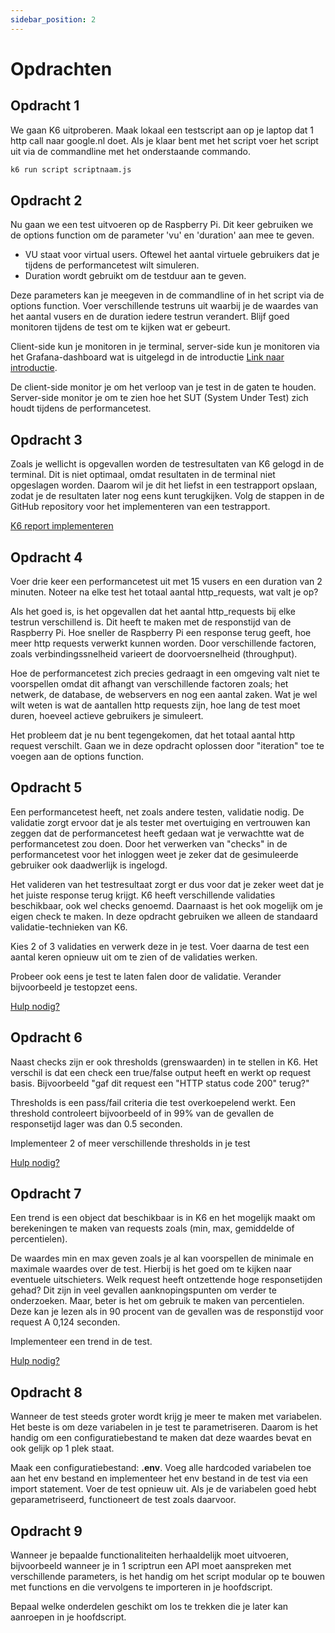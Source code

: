 ```yaml
---
sidebar_position: 2
---
```


# Opdrachten

## Opdracht 1
We gaan K6 uitproberen. Maak lokaal een testscript aan op je laptop dat 1 http call naar google.nl doet. Als je klaar bent met het script voer het script uit via de commandline met het onderstaande commando.

```bash
k6 run script scriptnaam.js
```

## Opdracht 2
Nu gaan we een test uitvoeren op de Raspberry Pi. Dit keer gebruiken we de options function om de parameter 'vu' en 'duration' aan mee te geven. 
- VU staat voor virtual users. Oftewel het aantal virtuele gebruikers dat je tijdens de performancetest wilt simuleren.
- Duration wordt gebruikt om de testduur aan te geven.

Deze parameters kan je meegeven in de commandline of in het script via de options function. Voer verschillende testruns uit waarbij je de waardes van het aantal vusers en de duration iedere testrun verandert. Blijf goed monitoren tijdens de test om te kijken wat er gebeurt. 

Client-side kun je monitoren in je terminal, server-side kun je monitoren via het Grafana-dashboard wat is uitgelegd in de introductie [Link naar introductie](http://localhost:3001/k6-workshop-api-docs/docs/intro).

De client-side monitor je om het verloop van je test in de gaten te houden. Server-side monitor je om te zien hoe het SUT (System Under Test) zich houdt tijdens de performancetest.

## Opdracht 3
Zoals je wellicht is opgevallen worden de testresultaten van K6 gelogd in de terminal. Dit is niet optimaal, omdat resultaten in de terminal niet opgeslagen worden. Daarom wil je dit het liefst in een testrapport opslaan, zodat je de resultaten later nog eens kunt terugkijken. Volg de stappen in de GitHub repository voor het implementeren van een testrapport.

[K6 report implementeren](https://github.com/benc-uk/k6-reporter)

## Opdracht 4
Voer drie keer een performancetest uit met 15 vusers en een duration van 2 minuten. Noteer na elke test het totaal aantal http_requests, wat valt je op?

Als het goed is, is het opgevallen dat het aantal http_requests bij elke testrun verschillend is. Dit heeft te maken met de responstijd van de Raspberry Pi. Hoe sneller de Raspberry Pi een response terug geeft, hoe meer http requests verwerkt kunnen worden. Door verschillende factoren, zoals verbindingssnelheid varieert de doorvoersnelheid (throughput).

Hoe de performancetest zich precies gedraagt in een omgeving valt niet te voorspellen omdat dit afhangt van verschillende factoren zoals; het netwerk, de database, de webservers en nog een aantal zaken. Wat je wel wilt weten is wat de aantallen http requests zijn, hoe lang de test moet duren, hoeveel actieve gebruikers je simuleert.

Het probleem dat je nu bent tegengekomen, dat het totaal aantal http request verschilt. Gaan we in deze opdracht oplossen door "iteration" toe te voegen aan de options function.

## Opdracht 5
Een performancetest heeft, net zoals andere testen, validatie nodig. De validatie zorgt ervoor dat je als tester met overtuiging en vertrouwen kan zeggen dat de performancetest heeft gedaan wat je verwachtte wat de performancetest zou doen. Door het verwerken van "checks" in de performancetest voor het inloggen weet je zeker dat de gesimuleerde gebruiker ook daadwerlijk is ingelogd. 

Het valideren van het testresultaat zorgt er dus voor dat je zeker weet dat je het juiste response terug krijgt. K6 heeft verschillende validaties beschikbaar, ook wel checks genoemd. Daarnaast is het ook mogelijk om je eigen check te maken. In deze opdracht gebruiken we alleen de standaard validatie-technieken van K6.

Kies 2 of 3 validaties en verwerk deze in je test. Voer daarna de test een aantal keren opnieuw uit om te zien of de validaties werken.

Probeer ook eens je test te laten falen door de validatie. Verander bijvoorbeeld je testopzet eens.

[Hulp nodig?](https://k6.io/docs/using-k6/checks)

## Opdracht 6
Naast checks zijn er ook thresholds (grenswaarden) in te stellen in K6. Het verschil is dat een check een true/false output heeft en werkt op request basis. Bijvoorbeeld "gaf dit request een "HTTP status code 200" terug?"

Thresholds is een pass/fail criteria die test overkoepelend werkt. Een threshold controleert bijvoorbeeld of in 99% van de gevallen de responsetijd lager was dan 0.5 seconden.

Implementeer 2 of meer verschillende thresholds in je test

[Hulp nodig?](https://k6.io/docs/using-k6/thresholds)

## Opdracht 7
Een trend is een object dat beschikbaar is in K6 en het mogelijk maakt om berekeningen te maken van requests zoals (min, max, gemiddelde of percentielen). 

De waardes min en max geven zoals je al kan voorspellen de minimale en maximale waardes over de test. Hierbij is het goed om te kijken naar eventuele uitschieters. Welk request heeft ontzettende hoge responsetijden gehad? Dit zijn in veel gevallen aanknopingspunten om verder te onderzoeken. Maar, beter is het om gebruik te maken van percentielen. Deze kan je lezen als in 90 procent van de gevallen was de responstijd voor request A 0,124 seconden.

Implementeer een trend in de test.

[Hulp nodig?](https://k6.io/docs/javascript-aPi/k6-metrics/trend)

## Opdracht 8
Wanneer de test steeds groter wordt krijg je meer te maken met variabelen. Het beste is om deze variabelen in je test te parametriseren. Daarom is het handig om een configuratiebestand te maken dat deze waardes bevat en ook gelijk op 1 plek staat.

Maak een configuratiebestand: <b>.env</b>. Voeg alle hardcoded variabelen toe aan het env bestand en implementeer het env bestand in de test via een import statement. Voer de test opnieuw uit. Als je de variabelen goed hebt geparametriseerd, functioneert de test zoals daarvoor.

## Opdracht 9
Wanneer je bepaalde functionaliteiten herhaaldelijk moet uitvoeren, bijvoorbeeld wanneer je in 1 scriptrun een API moet aanspreken met verschillende parameters, is het handig om het script modular op te bouwen met functions en die vervolgens te importeren in je hoofdscript.

Bepaal welke onderdelen geschikt om los te trekken die je later kan aanroepen in je hoofdscript.